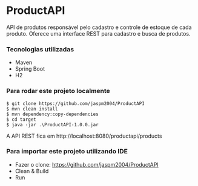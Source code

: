 # ProductAPI

API de produtos responsável pelo cadastro e controle de estoque de cada produto. 
Oferece uma interface REST para cadastro e busca de produtos.

### Tecnologias utilizadas

* Maven
* Spring Boot
* H2

### Para rodar este projeto localmente
```
$ git clone https://github.com/jaspm2004/ProductAPI
$ mvn clean install
$ mvn dependency:copy-dependencies
$ cd target
$ java -jar .\ProductAPI-1.0.0.jar
```
A API REST fica em http://localhost:8080/productapi/products


### Para importar este projeto utilizando IDE

* Fazer o clone: https://github.com/jaspm2004/ProductAPI
* Clean & Build
* Run
